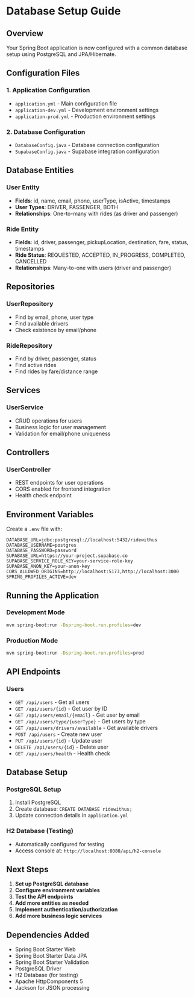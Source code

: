 # Database Setup Guide

## Overview
Your Spring Boot application is now configured with a common database setup using PostgreSQL and JPA/Hibernate.

## Configuration Files

### 1. Application Configuration
- `application.yml` - Main configuration file
- `application-dev.yml` - Development environment settings
- `application-prod.yml` - Production environment settings

### 2. Database Configuration
- `DatabaseConfig.java` - Database connection configuration
- `SupabaseConfig.java` - Supabase integration configuration

## Database Entities

### User Entity
- **Fields**: id, name, email, phone, userType, isActive, timestamps
- **User Types**: DRIVER, PASSENGER, BOTH
- **Relationships**: One-to-many with rides (as driver and passenger)

### Ride Entity
- **Fields**: id, driver, passenger, pickupLocation, destination, fare, status, timestamps
- **Ride Status**: REQUESTED, ACCEPTED, IN_PROGRESS, COMPLETED, CANCELLED
- **Relationships**: Many-to-one with users (driver and passenger)

## Repositories

### UserRepository
- Find by email, phone, user type
- Find available drivers
- Check existence by email/phone

### RideRepository
- Find by driver, passenger, status
- Find active rides
- Find rides by fare/distance range

## Services

### UserService
- CRUD operations for users
- Business logic for user management
- Validation for email/phone uniqueness

## Controllers

### UserController
- REST endpoints for user operations
- CORS enabled for frontend integration
- Health check endpoint

## Environment Variables

Create a `.env` file with:
```env
DATABASE_URL=jdbc:postgresql://localhost:5432/ridewithus
DATABASE_USERNAME=postgres
DATABASE_PASSWORD=password
SUPABASE_URL=https://your-project.supabase.co
SUPABASE_SERVICE_ROLE_KEY=your-service-role-key
SUPABASE_ANON_KEY=your-anon-key
CORS_ALLOWED_ORIGINS=http://localhost:5173,http://localhost:3000
SPRING_PROFILES_ACTIVE=dev
```

## Running the Application

### Development Mode
```bash
mvn spring-boot:run -Dspring-boot.run.profiles=dev
```

### Production Mode
```bash
mvn spring-boot:run -Dspring-boot.run.profiles=prod
```

## API Endpoints

### Users
- `GET /api/users` - Get all users
- `GET /api/users/{id}` - Get user by ID
- `GET /api/users/email/{email}` - Get user by email
- `GET /api/users/type/{userType}` - Get users by type
- `GET /api/users/drivers/available` - Get available drivers
- `POST /api/users` - Create new user
- `PUT /api/users/{id}` - Update user
- `DELETE /api/users/{id}` - Delete user
- `GET /api/users/health` - Health check

## Database Setup

### PostgreSQL Setup
1. Install PostgreSQL
2. Create database: `CREATE DATABASE ridewithus;`
3. Update connection details in `application.yml`

### H2 Database (Testing)
- Automatically configured for testing
- Access console at: `http://localhost:8080/api/h2-console`

## Next Steps

1. **Set up PostgreSQL database**
2. **Configure environment variables**
3. **Test the API endpoints**
4. **Add more entities as needed**
5. **Implement authentication/authorization**
6. **Add more business logic services**

## Dependencies Added

- Spring Boot Starter Web
- Spring Boot Starter Data JPA
- Spring Boot Starter Validation
- PostgreSQL Driver
- H2 Database (for testing)
- Apache HttpComponents 5
- Jackson for JSON processing



